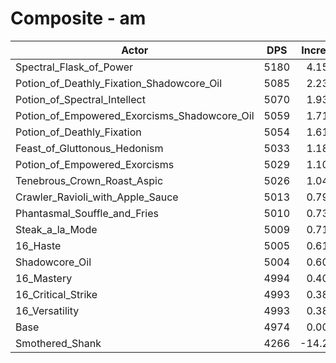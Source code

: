 # Composite - am
| Actor | DPS | Increase |
|---|:---:|:---:|
|Spectral_Flask_of_Power|5180|4.15%|
|Potion_of_Deathly_Fixation_Shadowcore_Oil|5085|2.23%|
|Potion_of_Spectral_Intellect|5070|1.93%|
|Potion_of_Empowered_Exorcisms_Shadowcore_Oil|5059|1.71%|
|Potion_of_Deathly_Fixation|5054|1.61%|
|Feast_of_Gluttonous_Hedonism|5033|1.18%|
|Potion_of_Empowered_Exorcisms|5029|1.10%|
|Tenebrous_Crown_Roast_Aspic|5026|1.04%|
|Crawler_Ravioli_with_Apple_Sauce|5013|0.79%|
|Phantasmal_Souffle_and_Fries|5010|0.73%|
|Steak_a_la_Mode|5009|0.71%|
|16_Haste|5005|0.61%|
|Shadowcore_Oil|5004|0.60%|
|16_Mastery|4994|0.40%|
|16_Critical_Strike|4993|0.38%|
|16_Versatility|4993|0.38%|
|Base|4974|0.00%|
|Smothered_Shank|4266|-14.23%|
